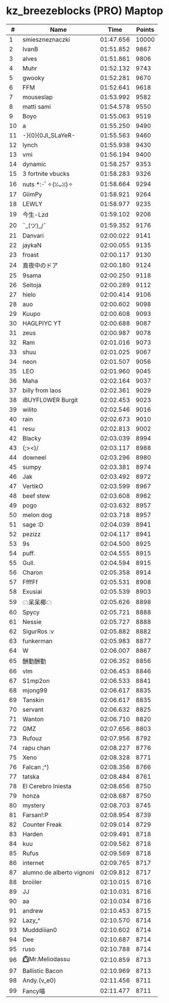 # kz_breezeblocks (PRO) Maptop

|  # | Name | Time | Points |
|-------------- | -------------- | -------------- | -------------- | 
| 1 | smieszneznaczki | 01:47.656 | 10000 | 
| 2 | IvanB | 01:51.852 | 9867 | 
| 3 | alves | 01:51.861 | 9806 | 
| 4 | Muhr | 01:52.132 | 9743 | 
| 5 | gwooky | 01:52.281 | 9670 | 
| 6 | FFM | 01:52.641 | 9618 | 
| 7 | mouseslap | 01:53.992 | 9582 | 
| 8 | matti sami | 01:54.578 | 9550 | 
| 9 | Boyo | 01:55.063 | 9519 | 
| 10 | a | 01:55.250 | 9490 | 
| 11 | -}{0}{0JI_SLaYeR- | 01:55.563 | 9460 | 
| 12 | lynch | 01:55.938 | 9430 | 
| 13 | vmi | 01:56.194 | 9400 | 
| 14 | dynamic | 01:58.257 | 9353 | 
| 15 | 3 fortnite vbucks | 01:58.283 | 9326 | 
| 16 | nuts *:･ﾟ✧(ꈍᴗꈍ)✧ | 01:58.664 | 9294 | 
| 17 | GiimPy | 01:58.921 | 9264 | 
| 18 | LEWLY | 01:58.977 | 9235 | 
| 19 | 今生-Lzd | 01:59.102 | 9206 | 
| 20 | ¯\_(ツ)_/¯ | 01:59.352 | 9176 | 
| 21 | Danvari | 02:00.022 | 9141 | 
| 22 | jaykaN | 02:00.055 | 9135 | 
| 23 | froast | 02:00.117 | 9130 | 
| 24 | 真夜中のドア | 02:00.180 | 9124 | 
| 25 | 9sama | 02:00.250 | 9118 | 
| 26 | Seitoja | 02:00.289 | 9112 | 
| 27 | hielo | 02:00.414 | 9106 | 
| 28 | auo | 02:00.602 | 9098 | 
| 29 | Kuupo | 02:00.608 | 9093 | 
| 30 | HAGLPIYC YT | 02:00.688 | 9087 | 
| 31 | zeus | 02:00.987 | 9078 | 
| 32 | Ram | 02:01.016 | 9073 | 
| 33 | shuu | 02:01.025 | 9067 | 
| 34 | neon | 02:01.507 | 9056 | 
| 35 | LEO | 02:01.960 | 9045 | 
| 36 | Maha | 02:02.164 | 9037 | 
| 37 | billy from laos | 02:02.361 | 9029 | 
| 38 | iBUYFL0WER Burgit | 02:02.453 | 9023 | 
| 39 | wilito | 02:02.546 | 9016 | 
| 40 | rain | 02:02.673 | 9010 | 
| 41 | resu | 02:02.813 | 9002 | 
| 42 | Blacky | 02:03.039 | 8994 | 
| 43 | (;><)/ | 02:03.117 | 8988 | 
| 44 | downeel | 02:03.296 | 8980 | 
| 45 | sumpy | 02:03.381 | 8974 | 
| 46 | Jak | 02:03.492 | 8972 | 
| 47 | VertikO | 02:03.599 | 8967 | 
| 48 | beef stew | 02:03.608 | 8962 | 
| 49 | pogo | 02:03.632 | 8957 | 
| 50 | melon dog | 02:03.718 | 8957 | 
| 51 | sage :D | 02:04.039 | 8941 | 
| 52 | pezizz | 02:04.117 | 8941 | 
| 53 | 9s | 02:04.500 | 8925 | 
| 54 | puff. | 02:04.555 | 8915 | 
| 55 | Gull. | 02:04.594 | 8915 | 
| 56 | Charon | 02:05.358 | 8914 | 
| 57 | FfffFf | 02:05.531 | 8908 | 
| 58 | Exusiai | 02:05.539 | 8903 | 
| 59 | ☁呆呆椰☁ | 02:05.626 | 8898 | 
| 60 | Spycy | 02:05.721 | 8888 | 
| 61 | Nessie | 02:05.727 | 8888 | 
| 62 | SigurRos :v | 02:05.882 | 8882 | 
| 63 | funkerman | 02:05.983 | 8877 | 
| 64 | W | 02:06.007 | 8867 | 
| 65 | 酬勤酬勤 | 02:06.352 | 8856 | 
| 66 | vlm | 02:06.453 | 8846 | 
| 67 | S1mp2on | 02:06.533 | 8841 | 
| 68 | mjong99 | 02:06.617 | 8835 | 
| 69 | Tanskin | 02:06.617 | 8835 | 
| 70 | servant | 02:06.632 | 8825 | 
| 71 | Wanton | 02:06.710 | 8820 | 
| 72 | GMZ | 02:07.656 | 8803 | 
| 73 | Rufouz | 02:07.956 | 8792 | 
| 74 | rapu chan | 02:08.227 | 8776 | 
| 75 | Xeno | 02:08.328 | 8771 | 
| 76 | Falcan ;^) | 02:08.356 | 8766 | 
| 77 | tatska | 02:08.484 | 8761 | 
| 78 | El Cerebro Iniesta | 02:08.656 | 8750 | 
| 79 | honza | 02:08.687 | 8750 | 
| 80 | mystery | 02:08.703 | 8745 | 
| 81 | Farsan!:P | 02:08.954 | 8739 | 
| 82 | Counter Freak | 02:09.014 | 8729 | 
| 83 | Harden | 02:09.491 | 8718 | 
| 84 | kuu | 02:09.562 | 8718 | 
| 85 | Rufus | 02:09.569 | 8718 | 
| 86 | internet | 02:09.765 | 8717 | 
| 87 | alumno de alberto vignoni | 02:09.812 | 8717 | 
| 88 | broiiler | 02:10.015 | 8716 | 
| 89 | JJ | 02:10.031 | 8716 | 
| 90 | aa | 02:10.034 | 8716 | 
| 91 | andrew | 02:10.453 | 8715 | 
| 92 | Lazy_^ | 02:10.570 | 8714 | 
| 93 | Mudddiiian0 | 02:10.602 | 8714 | 
| 94 | Dee | 02:10.687 | 8714 | 
| 95 | ruso | 02:10.788 | 8714 | 
| 96 | ⭕⃤Mr.Meliodassu | 02:10.859 | 8713 | 
| 97 | Ballistic Bacon | 02:10.969 | 8713 | 
| 98 | Andy.(v_e0) | 02:11.456 | 8711 | 
| 99 | Fancy喵 | 02:11.477 | 8711 | 

